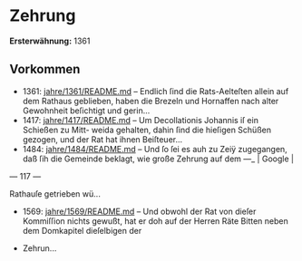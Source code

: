 # Zehrung

**Ersterwähnung:** 1361

## Vorkommen
- 1361: [jahre/1361/README.md](../jahre/1361/README.md) – Endlich ſind die Rats-Aelteſten allein auf dem Rathaus
geblieben, haben die Brezeln und Hornaffen nach alter
Gewohnheit beſichtigt und gerin...
- 1417: [jahre/1417/README.md](../jahre/1417/README.md) – Um Decollationis Johannis iſ ein Schießen zu Mitt-
weida gehalten, dahin ſind die hieſigen Schüßen gezogen,
und der Rat hat ihnen Beiſteuer...
- 1484: [jahre/1484/README.md](../jahre/1484/README.md) – Und ſo ſei es auh zu Zeiÿ zugegangen, daß
ſih die Gemeinde beklagt, wie große Zehrung auf dem
—_ |
Google |


— 117 —

Rathauſe getrieben wü...
- 1569: [jahre/1569/README.md](../jahre/1569/README.md) – Und obwohl der Rat
von dieſer Kommiſſion nichts gewußt, hat er doh auf der
Herren Räte Bitten neben dem Domkapitel dieſelbigen der

* Zehrun...
